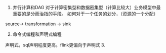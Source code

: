 1. 并行计算和DAG
对于计算密集型和数据密集型（计算比较大）业务模型中最重要的是分而治指的手段。
如何对于一个任务的划分，（资源的一个分配）

source-> transformation -> sink


2. 命令式编程和声明式编程

声明式，sql声明程度更高。flink更偏向于声明式
3.